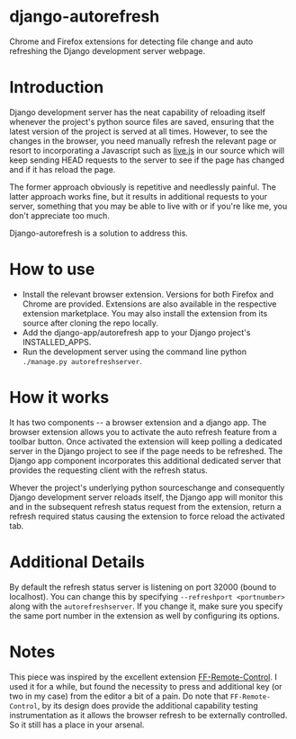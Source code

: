 # django-autorefresh
Chrome and Firefox extensions for detecting file change and auto refreshing the Django development server webpage.

# Introduction
Django development server has the neat capability of reloading itself whenever the project's python source files are saved, ensuring that the latest version of the project is served at all times. However, to see the changes in the browser, you need manually refresh the relevant page or resort to incorporating a Javascript such as [live.js](http://livejs.com/) in our source which will keep sending HEAD requests to the server to see if the page has changed and if it has reload the page.

The former approach obviously is repetitive and needlessly painful. The latter approach works fine, but it results in additional requests to your server, something that you may be able to live with or if you're like me, you don't appreciate too much.

Django-autorefresh is a solution to address this.

# How to use

* Install the relevant browser extension. Versions for both Firefox and Chrome are provided. Extensions are also available in the respective extension marketplace. You may also install the extension from its source after cloning the repo locally.
* Add the django-app/autorefresh app to your Django project's INSTALLED_APPS.
* Run the development server using the command line python `./manage.py autorefreshserver`.

# How it works

It has two components -- a browser extension and a django app. The browser extension allows you to activate the auto refresh feature from a toolbar button. Once activated the extension will keep polling a dedicated server in the Django project to see if the page needs to be refreshed. The Django app component incorporates this additional dedicated server that provides the requesting client with the refresh status.

Whever the project's underlying python sourceschange and consequently Django development server reloads itself, the Django app will monitor this and in the subsequent refresh status request from the extension, return a refresh required status causing the extension to force reload the activated tab.

# Additional Details
By default the refresh status server is listening on port 32000 (bound to localhost). You can change this by specifying `--refreshport <portnumber>` along with the `autorefreshserver`. If you change it, make sure you specify the same port number in the extension as well by configuring its options.

# Notes
This piece was inspired by the excellent extension [FF-Remote-Control](https://github.com/FF-Remote-Control/FF-Remote-Control). I used it for a while, but found the necessity to press and additional key (or two in my case) from the editor a bit of a pain. Do note that `FF-Remote-Control`, by its design does provide the additional capability testing instrumentation as it allows the browser refresh to be externally controlled. So it still has a place in your arsenal.
